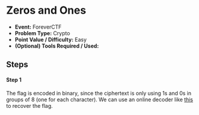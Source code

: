 # Zeros and Ones
* **Event:** ForeverCTF
* **Problem Type:** Crypto
* **Point Value / Difficulty:** Easy
* **(Optional) Tools Required / Used:**

## Steps
#### Step 1
The flag is encoded in binary, since the ciphertext is only using 1s and 0s in groups of 8 (one for each character). We can use an online decoder like [this](https://www.rapidtables.com/convert/number/binary-to-ascii.html) to recover the flag.
